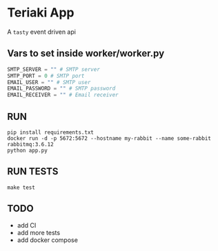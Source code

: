 # Teriaki App
A `tasty` event driven api

## Vars to set inside worker/worker.py

```python
SMTP_SERVER = "" # SMTP server
SMTP_PORT = 0 # SMTP port
EMAIL_USER = "" # SMTP user
EMAIL_PASSWORD = "" # SMTP password
EMAIL_RECEIVER = "" # Email receiver
```

## RUN
```
pip install requirements.txt
docker run -d -p 5672:5672 --hostname my-rabbit --name some-rabbit rabbitmq:3.6.12
python app.py
```

## RUN TESTS
```
make test
```

## TODO
* add CI
* add more tests
* add docker compose